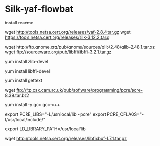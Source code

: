 # Silk-yaf-flowbat
install readme

wget http://tools.netsa.cert.org/releases/yaf-2.8.4.tar.gz
wget https://tools.netsa.cert.org/releases/silk-3.12.2.tar.g

wget http://ftp.gnome.org/pub/gnome/sources/glib/2.48/glib-2.48.1.tar.xz
wget ftp://sourceware.org/pub/libffi/libffi-3.2.1.tar.gz

yum install zlib-devel

yum install libffi-devel

yum install gettext

wget ftp://ftp.csx.cam.ac.uk/pub/software/programming/pcre/pcre-8.39.tar.bz2

yum install -y gcc gcc-c++

export PCRE_LIBS="-L/usr/local/lib -lpcre"
export PCRE_CFLAGS="-I/usr/local/include/"

export LD_LIBRARY_PATH=/usr/local/lib

wget http://tools.netsa.cert.org/releases/libfixbuf-1.7.1.tar.gz


